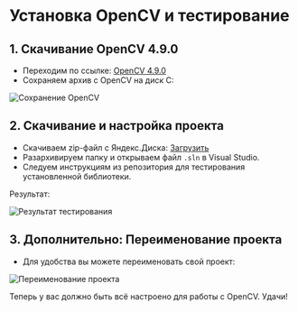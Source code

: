 # Установка OpenCV и тестирование

## 1. Скачивание OpenCV 4.9.0

- Переходим по ссылке: [OpenCV 4.9.0](https://sourceforge.net/projects/opencvlibrary/)
- Сохраняем архив с OpenCV на диск C:

![Сохранение OpenCV](https://github.com/user-attachments/assets/1dbf5896-6168-481e-9f01-590642c52c19)

## 2. Скачивание и настройка проекта

- Скачиваем zip-файл с Яндекс.Диска: [Загрузить](https://disk.yandex.ru/d/Qj8_EDMuuXiXYA)
- Разархивируем папку и открываем файл `.sln` в Visual Studio.
- Следуем инструкциям из репозитория для тестирования установленной библиотеки.

Результат:

![Результат тестирования](https://github.com/user-attachments/assets/a3ba1610-a1c6-4366-90f2-9979e0cd9c97)

## 3. Дополнительно: Переименование проекта

- Для удобства вы можете переименовать свой проект:

![Переименование проекта](https://github.com/user-attachments/assets/464cd19a-91b2-4fe3-ab02-dd456f0ea63a)


Теперь у вас должно быть всё настроено для работы с OpenCV. Удачи!
